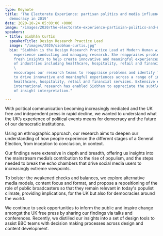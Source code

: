 ```yaml
---
type: Keynote
title: 'The Electorate Experience: partisan politics and media influence on British
  democracy in 2019'
date: 2020-10-24 05:00:00 +0000
image: "/images/2020/the-electorate-experience-partisian-politics-and-media-influence-on-british-democracy-in-2019.jpg"
speakers:
- title: Siobhán Curtis
  speakerTitle: Design Research Practice Lead
  image: "/images/2020/siobhan-curtis.jpg"
  bio: "Siobhán is the Design Research Practice Lead at Modern Human with extensive
    experience conducting and managing research. She reappraises problems and identifies
    fresh insights to help create innovative and meaningful experiences across a range
    of industries including healthcare, hospitality, retail and financial services.\n
    \                                                                               \nShe
    encourages our research teams to reappraise problems and identify fresh insights
    to drive innovative and meaningful experiences across a range of industries including
    healthcare, hospitality, retail and financial services. Extensive experience of
    international research has enabled Siobhan to appreciate the subtleties and challenges
    of insight interpretation."

---
```

With political communication becoming increasingly mediated and the UK free and independent press in rapid decline, we wanted to understand what the UK’s experience of political events means for democracy and the future of our democratic institutions. 
  
Using an ethnographic approach, our research aims to deepen our understanding of how people experience the different stages of a General Election, from inception to conclusion, in context. 

Our findings were extensive in depth and breadth, offering us insights into the mainstream media’s contribution to the rise of populism, and the steps needed to break the echo chambers that drive social media users to increasingly extreme viewpoints.   

To bolster the weakened checks and balances, we explore alternative media models, content focus and format, and propose a repositioning of the role of public broadcasters so that they remain relevant in today's populist climate, providing implications, for the UK but also for democracies around the world.   

We continue to seek opportunities to inform the public and inspire change amongst the UK free press by sharing our findings via talks and conferences. Recently, we distilled our insights into a set of design tools to assist BBC teams with decision making processes across design and content development.